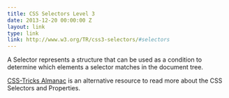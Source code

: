 ```yaml
---
title: CSS Selectors Level 3
date: 2013-12-20 00:00:00 Z
layout: link
type: link
link: http://www.w3.org/TR/css3-selectors/#selectors
---
```


A Selector represents a structure that can be used as a condition to determine which elements a selector matches in the document tree.

[CSS-Tricks Almanac](http://css-tricks.com/almanac/) is an alternative resource to read more about the CSS Selectors and Properties.
